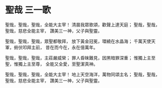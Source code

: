 # 聖哉 三一歌

聖哉，聖哉，聖哉，全能大主宰！
清晨我眾歌頌，歡聲上達天庭；
聖哉，聖哉，聖哉，慈悲全能主宰，
讚美三一神，父子與聖靈。

聖哉，聖哉，聖哉，眾聖都敬拜，
放下黃金冠冕，環繞在水晶海；
千萬天使天軍，俯伏叩拜主前，
昔在而今在，永在億萬年。

聖哉，聖哉，聖哉，主莊嚴威榮；
罪人昏昧難見，因黑暗罪深重；
惟獨上主至聖，惟獨上主至尊，
全能又全愛，至聖潔真神。

聖哉，聖哉，聖哉，全能大主宰！
地上天空海洋，萬物同頌主名；
聖哉，聖哉，聖哉，慈悲全能主宰，
讚美三一神，父子與聖靈。
